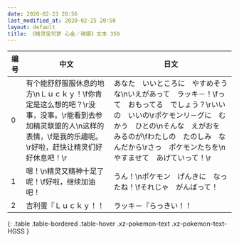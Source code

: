```yaml
---
date: 2020-02-23 20:56
last_modified_at: 2020-02-25 20:50
layout: default
title: 《精灵宝可梦 心金／魂银》文本 359
---
```

| 编号 | 中文 | 日文 |
| ---- | ---- | ---- |
| 0 | 有个能舒舒服服休息的地方\nＬｕｃｋｙ！\f你肯定是这么想的吧？\r没事，没事。\r能看到去参加精灵联盟的人\n这样的表情，\f是我的乐趣呢。\r好啦，赶快让精灵们好好休息吧！\r | あなた　いいところに　やすめそうな\nいえがあって　ラッキ－！\fって　おもってる　でしょう？\rいいの　いいの\rポケモンリ－グに　むかう　ひとの\nそんな　えがおを　みるのが\fわたしの　たのしみ　なんだから\rさっ　ポケモンたちを\nやすませて　あげていって！\r |
| 1 | 嗯！\n精灵又精神十足了呢！\f好啦，继续加油吧！ | うん！\nポケモン　げんきに　なったね！\fそれじゃ　がんばって！ |
| 2 | 吉利蛋『Ｌｕｃｋｙ！！ | ラッキ－『らっきい！！ |
{: .table .table-bordered .table-hover .xz-pokemon-text .xz-pokemon-text-HGSS }